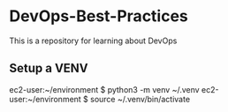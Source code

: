 # DevOps-Best-Practices
This is a repository for learning about DevOps 

## Setup a VENV

ec2-user:~/environment $ python3 -m venv ~/.venv
ec2-user:~/environment $ source ~/.venv/bin/activate
